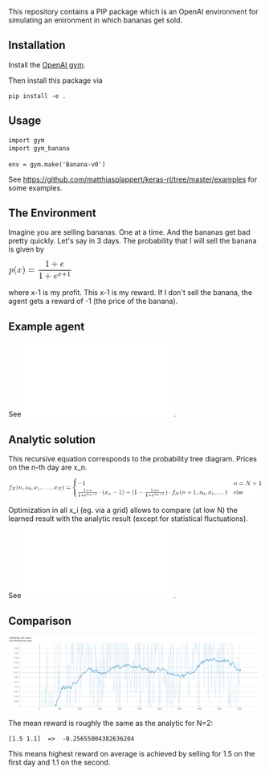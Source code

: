 This repository contains a PIP package which is an OpenAI environment for
simulating an enironment in which bananas get sold.


## Installation

Install the [OpenAI gym](https://gym.openai.com/docs/).

Then install this package via

```
pip install -e .
```

## Usage

```
import gym
import gym_banana

env = gym.make('Banana-v0')
```

See https://github.com/matthiasplappert/keras-rl/tree/master/examples for some
examples.


## The Environment

Imagine you are selling bananas. One at a time. And the bananas get bad pretty
quickly. Let's say in 3 days. The probability that I will sell the banana
is given by

![f](./img/prob.png)

where x-1 is my profit. This x-1 is my reward. If I don't sell the
banana, the agent gets a reward of -1 (the price of the banana).

## Example agent

See ![example.py](./example.py).

## Analytic solution

This recursive equation corresponds to the probability tree diagram. 
Prices on the n-th day are x_n.

![f](./img/f.png)

Optimization in all x_i (eg. via a grid) allows to compare (at low N) the learned result with the analytic result (except for statistical fluctuations). 
See ![analytic.py](./analytic.py).

## Comparison

![learn](./img/learn.png)

The mean reward is roughly the same as the analytic for N=2:

```
[1.5 1.1]  =>  -0.25655004382636204
```

This means highest reward on average is achieved by selling for 1.5 on the first day and 1.1 on the second.
